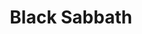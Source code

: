 ---
title: "Black Sabbath"
summary: "Black Sabbath were an English heavy metal band formed in Birmingham in 1968 by guitarist Tony Iommi, drummer Bill Ward, bassist Geezer Butler and vocalist Ozzy Osbourne. They are often cited as pioneers of heavy metal music. The band helped define the genre with releases such as Black Sabbath , Paranoid and Master of Reality . The band had multiple line-up changes following Osbourne's departure in 1979, with Iommi being the only constant member throughout their history.
After previous iterations of the group – the Polka Tulk Blues Band and Earth – the band settled on the name Black Sabbath in 1969. They distinguished themselves through occult themes with horror-inspired lyrics and down-tuned guitars. Signing to Philips Records in November 1969, they released their first single, \"Evil Woman\", in January 1970, and their debut album, Black Sabbath, was released the following month. Though it received a negative critical response, the album was a commercial success, leading to a follow-up record, Paranoid, later that year. The band's popularity grew, and by 1973's Sabbath Bloody Sabbath, critics were starting to respond favourably.
Osbourne's excessive substance abuse led to his firing in 1979. He was replaced by former Rainbow vocalist Ronnie James Dio. Following two albums with Dio, Heaven and Hell and Mob Rules, the second of which saw drummer Vinny Appice replace Ward, Black Sabbath endured many personnel changes from the mid-1980s to the mid-1990s that included vocalists Ian Gillan, Glenn Hughes, Ray Gillen and Tony Martin, as well as several drummers and bassists, with Butler's departure in 1984 leaving Iommi as the only remaining original member. Martin, who replaced Gillen in 1987, was the second-longest serving vocalist after Osbourne and recorded three albums with Black Sabbath before his dismissal in 1991. That same year, Iommi rejoined with Butler, Dio and Appice to record Dehumanizer . After two more studio albums with Martin, who returned to replace Dio in 1993, the band's original line-up reunited in 1997 and released a live album, Reunion, the following year; they continued to tour occasionally until 2005. Other than various back catalogue reissues and compilation albums, as well as the Mob Rules-era line-up reuniting as Heaven & Hell, there was no further activity under the Black Sabbath name until 2011 with the release of their final studio album and 19th overall, 13, in 2013, which features all of the original members except Ward. During their farewell tour, the band played their final concert in their home city of Birmingham on 4 February 2017. Occasional partial reunions have happened since, most recently when Osbourne and Iommi performed together at the closing ceremony of the 2022 Commonwealth Games in Birmingham.Black Sabbath have sold over 70 million records worldwide as of 2013, making them one of the most commercially successful heavy metal bands. Black Sabbath, together with Deep Purple and Led Zeppelin, have been referred to as the \"unholy trinity of British hard rock and heavy metal in the early to mid-seventies\". They were ranked by MTV as the \"Greatest Metal Band of All Time\" and placed second on VH1's \"100 Greatest Artists of Hard Rock\" list. Rolling Stone magazine ranked them number 85 on their \"100 Greatest Artists of All Time\". Black Sabbath were inducted into the UK Music Hall of Fame in 2005 and the Rock and Roll Hall of Fame in 2006. They have also won two Grammy Awards for Best Metal Performance, and in 2019 the band were presented a Grammy Lifetime Achievement Award."
image: "black-sabbath.jpg"
apple_music_artist_url: "https://music.apple.com/gb/artist/black-sabbath/165907"
wikipedia_url: "https://en.wikipedia.org/wiki/Black_Sabbath"
---